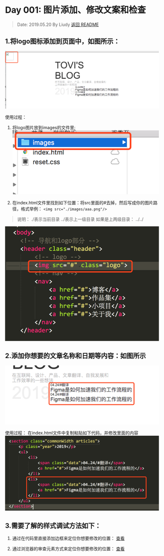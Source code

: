 # Day 001: 图片添加、修改文案和检查
> Date: 2019.05.20
> By Liudy
> [返回 README](README.md)


## 1.将logo图标添加到页面中，如图所示：
![](images_day1/1.png)

使用过程：
1. 将logo图片放到images的文件里;
   ![](images_day1/2.png)

2. 在index.html文件里找到如下位置：将src里面的#去掉，然后写成你的图片路径，格式举例：
   `<img src="./images/aaa.png"/>`
> 说明：
> ./表示当前目录
> ../表示上一级目录
> 如果是上两级目录： ../../

![](images_day1/3.png)


## 2.添加你想要的文章名称和日期等内容：如图所示
![](images_day1/4.png)

使用过程：
在index.html文件中复制粘贴如下代码，并修改里面的内容
![](images_day1/5.png)


## 3.需要了解的样式调试方法如下：
1. 通过在代码里直接添加边框来定位你想要修改的位置：
<a href="images_day1/v1.mp4" target="blank">查看</a>

2. 通过浏览器的审查元素方式来定位你想要修改的位置：
<a href="images_day1/v2.mp4" target="blank">查看</a>